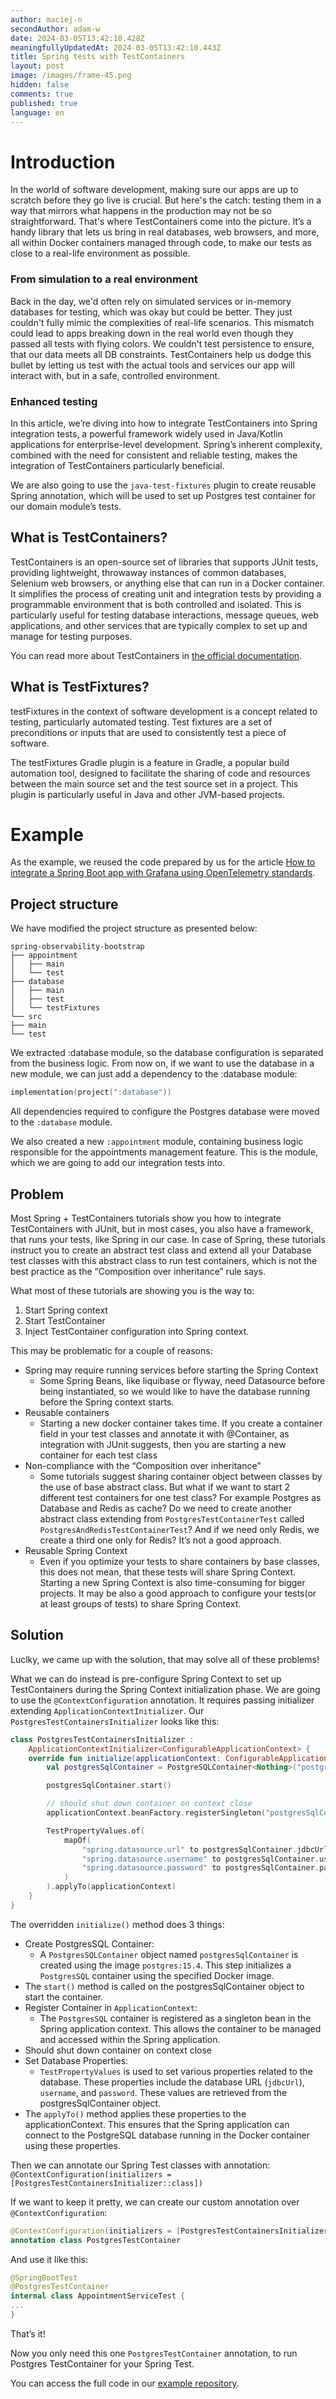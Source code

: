 ```yaml
---
author: maciej-n
secondAuthor: adam-w
date: 2024-03-05T13:42:10.428Z
meaningfullyUpdatedAt: 2024-03-05T13:42:10.443Z
title: Spring tests with TestContainers
layout: post
image: /images/frame-45.png
hidden: false
comments: true
published: true
language: en
---
```

# Introduction

In the world of software development, making sure our apps are up to scratch before they go live is crucial. But here's the catch: testing them in a way that mirrors what happens in the production may not be so straightforward. That's where TestContainers come into the picture. It’s a handy library that lets us bring in real databases, web browsers, and more, all within Docker containers managed through code, to make our tests as close to a real-life environment as possible.

### From simulation to a real environment

Back in the day, we'd often rely on simulated services or in-memory databases for testing, which was okay but could be better. They just couldn't fully mimic the complexities of real-life scenarios. This mismatch could lead to apps breaking down in the real world even though they passed all tests with flying colors. We couldn't test persistence to ensure, that our data meets all DB constraints. TestContainers help us dodge this bullet by letting us test with the actual tools and services our app will interact with, but in a safe, controlled environment.

### Enhanced testing

In this article, we’re diving into how to integrate TestContainers into Spring integration tests, a powerful framework widely used in Java/Kotlin applications for enterprise-level development. Spring’s inherent complexity, combined with the need for consistent and reliable testing, makes the integration of TestContainers particularly beneficial.

We are also going to use the `java-test-fixtures` plugin to create reusable Spring annotation, which will be used to set up Postgres test container for our domain module’s tests.

## What is TestContainers?

TestContainers is an open-source set of libraries that supports JUnit tests, providing lightweight, throwaway instances of common databases, Selenium web browsers, or anything else that can run in a Docker container. It simplifies the process of creating unit and integration tests by providing a programmable environment that is both controlled and isolated. This is particularly useful for testing database interactions, message queues, web applications, and other services that are typically complex to set up and manage for testing purposes.

You can read more about TestContainers in [the official documentation](https://testcontainers.com).


## What is TestFixtures?

testFixtures in the context of software development is a concept related to testing, particularly automated testing. Test fixtures are a set of preconditions or inputs that are used to consistently test a piece of software.


The testFixtures Gradle plugin is a feature in Gradle, a popular build automation tool, designed to facilitate the sharing of code and resources between the main source set and the test source set in a project. This plugin is particularly useful in Java and other JVM-based projects.

# Example

As the example, we reused the code prepared by us for the article [How to integrate a Spring Boot app with Grafana using OpenTelemetry standards](https://grafana.com/blog/2023/10/30/how-to-integrate-a-spring-boot-app-with-grafana-using-opentelemetry-standards).



## Project structure

We have modified the project structure as presented below:

```
spring-observability-bootstrap
├── appointment
│   ├── main
│   └── test
├── database
│   ├── main
│   ├── test
│   └── testFixtures
└── src
├── main
└── test
```

We extracted :database module, so the database configuration is separated from the business logic. From now on, if we want to use the database in a new module, we can just add a dependency to the :database module:

``` kotlin
implementation(project(":database"))
```

All dependencies required to configure the Postgres database were moved to the `:database` module.



We also created a new `:appointment` module, containing business logic responsible for the appointments management feature. This is the module, which we are going to add our integration tests into.

## Problem

Most Spring + TestContainers tutorials show you how to integrate TestContainers with JUnit, but in most cases, you also have a framework, that runs your tests, like Spring in our case. In case of Spring, these tutorials instruct you to create an abstract test class and extend all your Database test classes with this abstract class to run test containers, which is not the best practice as the “Composition over inheritance” rule says.

What most of these tutorials are showing you is the way to:

1. Start Spring context
2. Start TestContainer
3. Inject TestContainer configuration into Spring context.

This may be problematic for a couple of reasons:

* Spring may require running services before starting the Spring Context
    * Some Spring Beans, like liquibase or flyway, need Datasource before being instantiated, so we would like to have the database running before the Spring context starts.
* Reusable containers
    * Starting a new docker container takes time. If you create a container field in your test classes and annotate it with @Container, as integration with JUnit suggests, then you are starting a new container for each test class
* Non-compliance with the “Composition over inheritance”
    * Some tutorials suggest sharing container object between classes by the use of base abstract class. But what if we want to start 2 different test containers for one test class? For example Postgres as Database and Redis as cache? Do we need to create another abstract class extending from `PostgresTestContainerTest` called `PostgresAndRedisTestContainerTest`? And if we need only Redis, we create a third one only for Redis? It’s not a good approach.
* Reusable Spring Context
    * Even if you optimize your tests to share containers by base classes, this does not mean, that these tests will share Spring Context. Starting a new Spring Context is also time-consuming for bigger projects. It may be also a good approach to configure your tests(or at least groups of tests) to share Spring Context.

## Solution

Luclky, we came up with the solution, that may solve all of these problems!

What we can do instead is pre-configure Spring Context to set up TestContainers during the Spring Context initialization phase. We are going to use the `@ContextConfiguration` annotation. It requires passing initializer extending `ApplicationContextInitializer`. Our `PostgresTestContainersInitializer` looks like this:



```kotlin
class PostgresTestContainersInitializer :
    ApplicationContextInitializer<ConfigurableApplicationContext> {
    override fun initialize(applicationContext: ConfigurableApplicationContext) {
        val postgresSqlContainer = PostgreSQLContainer<Nothing>("postgres:15.4")

        postgresSqlContainer.start()

        // should shut down container on context close
        applicationContext.beanFactory.registerSingleton("postgresSqlContainer", postgresSqlContainer)

        TestPropertyValues.of(
            mapOf(
                "spring.datasource.url" to postgresSqlContainer.jdbcUrl,
                "spring.datasource.username" to postgresSqlContainer.username,
                "spring.datasource.password" to postgresSqlContainer.password,
            )
        ).applyTo(applicationContext)
    }
}
```


The overridden `initialize()` method does 3 things:

* Create PostgresSQL Container:
    * A `PostgresSQLContainer` object named `postgresSqlContainer` is created using the image `postgres:15.4`. This step initializes a `PostgresSQL` container using the specified Docker image.
* The `start()` method is called on the postgresSqlContainer object to start the container.
* Register Container in `ApplicationContext`:
    * The `PostgresSQL` container is registered as a singleton bean in the Spring application context. This allows the container to be managed and accessed within the Spring application.
* Should shut down container on context close
* Set Database Properties:
    * `TestPropertyValues` is used to set various properties related to the database. These properties include the database URL (`jdbcUrl`), `username`, and `password`. These values are retrieved from the postgresSqlContainer object.
* The `applyTo()` method applies these properties to the applicationContext. This ensures that the Spring application can connect to the PostgreSQL database running in the Docker container using these properties.

Then we can annotate our Spring Test classes with annotation:
`@ContextConfiguration(initializers = [PostgresTestContainersInitializer::class])`


If we want to keep it pretty, we can create our custom annotation over `@ContextConfiguration`:

```kotlin
@ContextConfiguration(initializers = [PostgresTestContainersInitializer::class])
annotation class PostgresTestContainer
```

And use it like this:
```kotlin
@SpringBootTest
@PostgresTestContainer
internal class AppointmentServiceTest {
...
}
```


That’s it!

Now you only need this one `PostgresTestContainer` annotation, to run Postgres TestContainer for your Spring Test.



You can access the full code in our [example repository](https://gitlab.com/bright.dev/spring-observability-bootstrap).